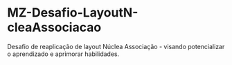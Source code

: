 # MZ-Desafio-LayoutN-cleaAssociacao
Desafio de reaplicação de layout Núclea Associação - visando potencializar o aprendizado e aprimorar habilidades.
